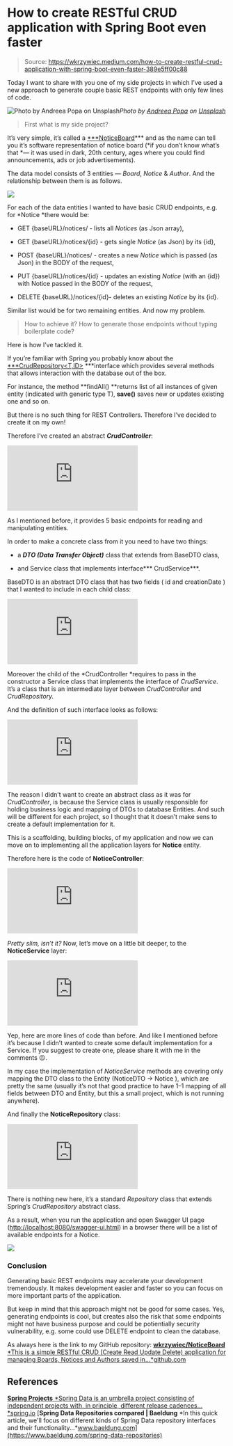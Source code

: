 # How to create RESTful CRUD application with Spring Boot even faster
> Source: https://wkrzywiec.medium.com/how-to-create-restful-crud-application-with-spring-boot-even-faster-389e5ff00c88

Today I want to share with you one of my side projects in which I’ve used a new approach to generate couple basic REST endpoints with only few lines of code.

![Photo by [Andreea Popa](https://unsplash.com/@elfcodobelf?utm_source=medium&utm_medium=referral) on [Unsplash](https://unsplash.com?utm_source=medium&utm_medium=referral)](https://cdn-images-1.medium.com/max/12000/0*mYnq0dyo7sLOuDpB)*Photo by [Andreea Popa](https://unsplash.com/@elfcodobelf?utm_source=medium&utm_medium=referral) on [Unsplash](https://unsplash.com?utm_source=medium&utm_medium=referral)*
> First what is my side project?

It’s very simple, it’s called a [***NoticeBoard](https://github.com/wkrzywiec/NoticeBoard)*** and as the name can tell you it’s software representation of notice board (*if you don’t know what’s that *— it was used in dark, 20th century, ages where you could find announcements, ads or job advertisements).

The data model consists of 3 entities — *Board*, *Notice* & *Author*. And the relationship between them is as follows.

![](https://cdn-images-1.medium.com/max/2000/1*T16ztOi7uWy6ii94Y_-x4g.png)

For each of the data entities I wanted to have basic CRUD endpoints, e.g. for *Notice *there would be:

* GET {baseURL}/notices/ - lists all *Notices* (as Json array),

* GET {baseURL}/notices/{id} - gets single *Notice* (as Json) by its {id},

* POST {baseURL}/notices/ - creates a new *Notice* which is passed (as Json) in the BODY of the request,

* PUT {baseURL}/notices/{id} - updates an existing *Notice* (with an {id}) with Notice passed in the BODY of the request,

* DELETE {baseURL}/notices/{id}- deletes an existing *Notice* by its {id}.

Similar list would be for two remaining entities. And now my problem.
> How to achieve it? How to generate those endpoints without typing boilerplate code?

Here is how I’ve tackled it.

If you’re familiar with Spring you probably know about the [***CrudRepository<T,ID>](https://docs.spring.io/spring-data/commons/docs/current/api/org/springframework/data/repository/CrudRepository.html) ***interface which provides several methods that allows interaction with the database out of the box.

For instance, the method **findAll() **returns list of all instances of given entity (indicated with generic type T), **save()** saves new or updates existing one and so on.

But there is no such thing for REST Controllers. Therefore I’ve decided to create it on my own!

Therefore I’ve created an abstract ***CrudController<T extends BaseDTO>***:

<iframe src="https://medium.com/media/a674cf1153302151366bdf40c442aafb" frameborder=0></iframe>

As I mentioned before, it provides 5 basic endpoints for reading and manipulating entities.

In order to make a concrete class from it you need to have two things:

* a ***DTO (Data Transfer Object)*** class that extends from BaseDTO class,

* and Service class that implements interface*** CrudService<T>***.

BaseDTO is an abstract DTO class that has two fields ( id and creationDate ) that I wanted to include in each child class:

<iframe src="https://medium.com/media/42475386d2b2c0268c8daec78b4dba27" frameborder=0></iframe>

Moreover the child of the *CrudController *requires to pass in the constructor a Service class that implements the interface of *CrudService<T>*. It’s a class that is an intermediate layer between *CrudController* and *CrudRepository.*

And the definition of such interface looks as follows:

<iframe src="https://medium.com/media/ef8f0866e41ce0b594ec78144fc31ec6" frameborder=0></iframe>

The reason I didn’t want to create an abstract class as it was for *CrudController*, is because the Service class is usually responsible for holding business logic and mapping of DTOs to database Entities. And such will be different for each project, so I thought that it doesn’t make sens to create a default implementation for it.

This is a scaffolding, building blocks, of my application and now we can move on to implementing all the application layers for **Notice** entity.

Therefore here is the code of **NoticeController**:

<iframe src="https://medium.com/media/11c9faa51a5f1fbd2c34efd26d1b0974" frameborder=0></iframe>

*Pretty slim, isn’t it?* Now, let’s move on a little bit deeper, to the **NoticeService** layer:

<iframe src="https://medium.com/media/ec64e212b213694c50867715956c6fcb" frameborder=0></iframe>

Yep, here are more lines of code than before. And like I mentioned before it’s because I didn’t wanted to create some default implementation for a Service. If you suggest to create one, please share it with me in the comments 😉.

In my case the implementation of *NoticeService* methods are covering only mapping the DTO class to the Entity (NoticeDTO -> Notice ), which are pretty the same (usually it’s not that good practice to have 1–1 mapping of all fields between DTO and Entity, but this a small project, which is not running anywhere).

And finally the **NoticeRepository** class:

<iframe src="https://medium.com/media/9f7abd7371795004c8bcd1fa47b559ab" frameborder=0></iframe>

There is nothing new here, it’s a standard *Repository* class that extends Spring’s *CrudRepository* abstract class.

As a result, when you run the application and open Swagger UI page ([http://localhost:8080/swagger-ui.html](http://localhost:8080/swagger-ui.html)) in a browser there will be a list of available endpoints for a Notice.

![](https://cdn-images-1.medium.com/max/2000/1*5mCPlKOIpDSHFFSQHezgSA.png)

### Conclusion

Generating basic REST endpoints may accelerate your development tremendously. It makes development easier and faster so you can focus on more important parts of the application.

But keep in mind that this approach might not be good for some cases. Yes, generating endpoints is cool, but creates also the risk that some endpoints might not have business purpose and could be potientially security vulnerability, e.g. some could use DELETE endpoint to clean the database.

As always here is the link to my GitHub repository:
[**wkrzywiec/NoticeBoard**
*This is a simple RESTful CRUD (Create Read Update Delete) application for managing Boards, Notices and Authors saved in…*github.com](https://github.com/wkrzywiec/NoticeBoard)

## References
[**Spring Projects**
*Spring Data is an umbrella project consisting of independent projects with, in principle, different release cadences…*spring.io](https://spring.io/projects/spring-data#overview)
[**Spring Data Repositories compared | Baeldung**
*In this quick article, we'll focus on different kinds of Spring Data repository interfaces and their functionality…*www.baeldung.com](https://www.baeldung.com/spring-data-repositories)
